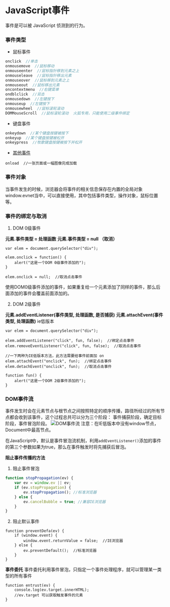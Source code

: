 # JavaScript事件
事件是可以被 JavaScript 侦测到的行为。

### 事件类型
- 鼠标事件
``` javascript
onclick  //单击
onmousemove  //鼠标移动
onmouseenter  //鼠标指针移到元素之上
onmouseleave  //鼠标指针移出元素
onmouseover  //鼠标移到元素之上
onmouseout  //鼠标移出元素
oncontextmenu  //右键菜单
ondblclick  //双击
onmousedown  //左键按下
onmouseup  //左键按下
onmousewheel  //鼠标滚轮滚动
DOMMouseScroll  //鼠标滚轮滚动  火狐专用，只能使用二级事件绑定
```
- 键盘事件
```javascript
onkeydown  //某个键盘按键被按下
onkeyup  //某个键盘按键被松开
onkeypress  //牧歌键盘按键被按下并松开
```
- [其他事件](https://www.runoob.com/jsref/dom-obj-event.html)
```
onload  //一张页面或一幅图像完成加载
```

### 事件对象

当事件发生的时候，浏览器会将事件的相关信息保存在内置的全局对象window.evnet当中，可以直接使用，其中包括事件类型，操作对象，鼠标位置等。

### 事件的绑定与取消
1. DOM 0级事件

**元素.事件类型 = 处理函数**
**元素.事件类型 = null （取消）**
```
var elem = document.querySelector("div");

elem.onclick = function() {
	alert("这是一个DOM 0级事件添加的");
}

elem.onclick = null;  //取消点击事件
```
使用DOM0级事件添加的事件，如果重复给一个元素添加了同样的事件，那么后面添加的事件会覆盖前面添加的。

2. DOM 2级事件

**元素.addEventListener(事件类型, 处理函数, 是否捕获)**
**元素.attachEvent(事件类型, 处理函数)** ie低版本
```
var elem = document.querySelector("div");

elem.addEventListener("click", fun, false);  //绑定点击事件
elem.removeEventListener("click", fun, false);  //取消点击事件

//一下两种为IE低版本方法，此方法需要给事件前面加 on
elem.attachEvent("onclick", fun);  //绑定点击事件
elem.detachEvent("onclick", fun);  //取消点击事件

function fun() {
	alert("这是一个DOM 2级事件添加的");
}
```

### DOM事件流

事件发生时会在元素节点与根节点之间按照特定的顺序传播，路径所经过的所有节点都会收到该事件，这个过程总共可以分为三个阶段：
事件捕获阶段，确定目标阶段，事件冒泡阶段。
![DOM事件流](https://upload-images.jianshu.io/upload_images/19038988-8700ac819bf7a84c.png?imageMogr2/auto-orient/strip%7CimageView2/2/w/1240)
注意：在IE低版本中没有window节点，Document中最高节点。

在JavaScript中，默认是事件冒泡流机制，利用``addEventListener()``添加的事件的第三个参数如果为true，那么在事件触发时将先捕获后冒泡。


**阻止事件传播的方法**
1. 阻止事件冒泡
``` javascript
function stopPropagation(ev) {
	var ev = window.ev || ev;
	if (ev.stopPropagation) {
		ev.stopPropagation(); //标准浏览器
	} else {
		ev.cancelBubble = true; //兼容IE浏览器
	}
}
```
2. 阻止默认事件
```
function preventDefa(ev) {
	if (window.event) {  
		window.event.returnValue = false;  //IE浏览器
	} else {
		ev.preventDefault();  //标准浏览器
	}
}
```
**事件委托**
事件委托利用事件冒泡，只指定一个事件处理程序，就可以管理某一类型的所有事件

```
function entrust(ev) {
	console.log(ev.target.innerHTML);
	//ev.target 可以获取触发事件的元素
}
```


